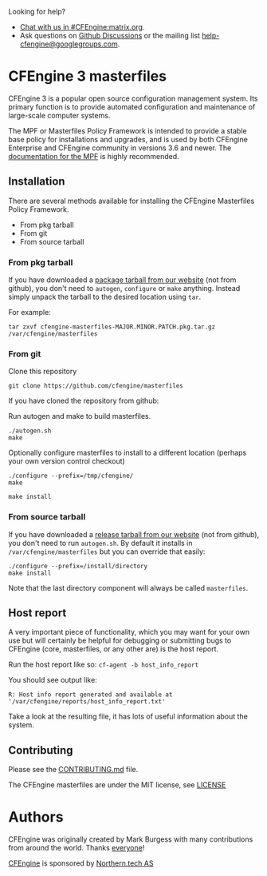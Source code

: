 Looking for help?
* [Chat with us in #CFEngine:matrix.org](https://matrix.to/#/#CFEngine:matrix.org).
* Ask questions on [Github Discussions](https://github.com/cfengine/core/discussions/) or the mailing list [help-cfengine@googlegroups.com](https://groups.google.com/g/help-cfengine).

# CFEngine 3 masterfiles

CFEngine 3 is a popular open source configuration management system. Its primary
function is to provide automated configuration and maintenance of large-scale
computer systems.

The MPF or Masterfiles Policy Framework is intended to provide a stable base
policy for installations and upgrades, and is used by both CFEngine Enterprise and
CFEngine community in versions 3.6 and newer.
The
[documentation for the MPF](https://docs.cfengine.com/docs/master/reference-masterfiles-policy-framework.html) is
highly recommended.

## Installation

There are several methods available for installing the CFEngine Masterfiles
Policy Framework.

* From pkg tarball
* From git
* From source tarball

### From pkg tarball

If you have downloaded
a [package tarball from our website](https://cfengine.com/product/community/)
(not from github), you don't need to `autogen`, `configure` or `make` anything.
Instead simply unpack the tarball to the desired location using `tar`.

For example:

```
tar zxvf cfengine-masterfiles-MAJOR.MINOR.PATCH.pkg.tar.gz /var/cfengine/masterfiles
```

### From git

Clone this repository

```
git clone https://github.com/cfengine/masterfiles
```

If you have cloned the repository from github:

Run autogen and make to build masterfiles.

```
./autogen.sh
make
```

Optionally configure masterfiles to install to a different location (perhaps your
own version control checkout)

```
./configure --prefix=/tmp/cfengine/
make
```

```
make install
```

### From source tarball

If you have downloaded
a [release tarball from our website](https://cfengine.com/product/community/)
(not from github), you don't need to run `autogen.sh`. By default it installs in
`/var/cfengine/masterfiles` but you can override that easily:

```
./configure --prefix=/install/directory
make install
```

Note that the last directory component will always be called `masterfiles`.

## Host report

A very important piece of functionality, which you may want for your
own use but will certainly be helpful for debugging or submitting bugs
to CFEngine (core, masterfiles, or any other are) is the host report.

Run the host report like so: `cf-agent -b host_info_report`

You should see output like:

```
R: Host info report generated and available at '/var/cfengine/reports/host_info_report.txt'
```

Take a look at the resulting file, it has lots of useful information about the system.

## Contributing

Please see the [CONTRIBUTING.md](CONTRIBUTING.md) file.

The CFEngine masterfiles are under the MIT license, see [LICENSE](LICENSE)

# Authors

CFEngine was originally created by Mark Burgess with many contributions from
around the world. Thanks [everyone](https://github.com/cfengine/core/blob/master/AUTHORS)!

[CFEngine](https://cfengine.com) is sponsored by [Northern.tech AS](https://northern.tech)
